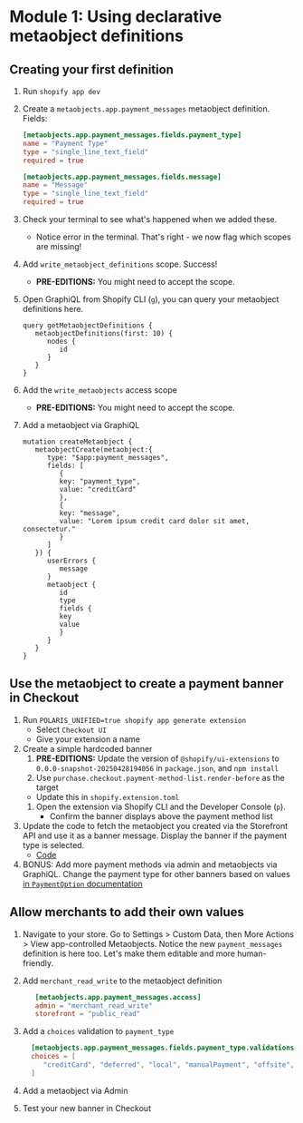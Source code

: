 # Module 1: Using declarative metaobject definitions

## Creating your first definition

1. Run `shopify app dev`
1. Create a `metaobjects.app.payment_messages` metaobject definition. Fields:

   ```toml
   [metaobjects.app.payment_messages.fields.payment_type]
   name = "Payment Type"
   type = "single_line_text_field"
   required = true

   [metaobjects.app.payment_messages.fields.message]
   name = "Message"
   type = "single_line_text_field"
   required = true
   ```

1. Check your terminal to see what's happened when we added these.
    * Notice error in the terminal. That's right - we now flag which scopes are missing!
1. Add `write_metaobject_definitions` scope. Success!
   * **PRE-EDITIONS:** You might need to accept the scope.
1. Open GraphiQL from Shopify CLI (`g`), you can query your metaobject definitions here.

   ```gql
   query getMetaobjectDefinitions {
      metaobjectDefinitions(first: 10) {
         nodes {
            id
         }
      }
   }
   ```
1. Add the `write_metaobjects` access scope
   * **PRE-EDITIONS:** You might need to accept the scope.
1. Add a metaobject via GraphiQL

   ```gql
   mutation createMetaobject {
      metaobjectCreate(metaobject:{
         type: "$app:payment_messages",
         fields: [
            {
            key: "payment_type",
            value: "creditCard"
            },
            {
            key: "message",
            value: "Lorem ipsum credit card dolor sit amet, consectetur."
            }
         ]
      }) {
         userErrors {
            message
         }
         metaobject {
            id
            type
            fields {
            key
            value
            }
         }
      }
   }
   ```

## Use the metaobject to create a payment banner in Checkout
1. Run `POLARIS_UNIFIED=true shopify app generate extension`
   * Select `Checkout UI`
   * Give your extension a name
1. Create a simple hardcoded banner
   1. **PRE-EDITIONS:** Update the version of `@shopify/ui-extensions` to `0.0.0-snapshot-20250428194056` in `package.json`, and `npm install`
   1. Use `purchase.checkout.payment-method-list.render-before` as the target
     * Update this in `shopify.extension.toml`
   1. Open the extension via Shopify CLI and the Developer Console (`p`).
      * Confirm the banner displays above the payment method list
3. Update the code to fetch the metaobject you created via the Storefront API and use it as a banner message. Display the banner if the payment type is selected.
   * [Code](../extensions/payment-banner/src/Checkout.jsx)
4. BONUS: Add more payment methods via admin and metaobjects via GraphiQL. Change the payment type for other banners based on values [in `PaymentOption` documentation](https://shopify.dev/docs/api/checkout-ui-extensions/2025-04/apis/payments#useAvailablePaymentOptions-returns)

## Allow merchants to add their own values
1. Navigate to your store. Go to Settings > Custom Data, then More Actions > View app-controlled Metaobjects. Notice the new `payment_messages` definition is here too. Let's make them editable and more human-friendly.
1. Add `merchant_read_write` to the metaobject definition

   ```toml
      [metaobjects.app.payment_messages.access]
      admin = "merchant_read_write"
      storefront = "public_read"
   ```

1. Add a `choices` validation to `payment_type`

   ```toml
     [metaobjects.app.payment_messages.fields.payment_type.validations]
     choices = [
        "creditCard", "deferred", "local", "manualPayment", "offsite", "other", "paymentOnDelivery", "redeemable", "wallet", "customOnsite"
     ]
   ```

1. Add a metaobject via Admin
1. Test your new banner in Checkout